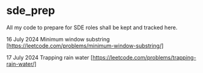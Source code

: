 # sde_prep

All my code to prepare for SDE roles shall be kept and tracked here.

16 July 2024
Minimum window substring [https://leetcode.com/problems/minimum-window-substring/]

17 July 2024
Trapping rain water [https://leetcode.com/problems/trapping-rain-water/]